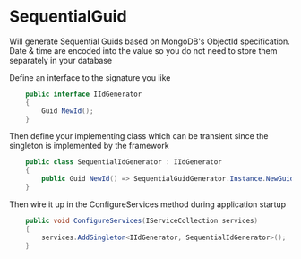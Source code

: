 SequentialGuid
==============

Will generate Sequential Guids based on MongoDB's ObjectId specification. Date &amp; time are encoded into the value so you do not need to store them separately in your database

Define an interface to the signature you like
```csharp
	public interface IIdGenerator
	{
		Guid NewId();
	}
```

Then define your implementing class which can be transient since the singleton is implemented by the framework

```csharp
	public class SequentialIdGenerator : IIdGenerator
	{
		public Guid NewId() => SequentialGuidGenerator.Instance.NewGuid();
	}
```

Then wire it up in the ConfigureServices method during application startup

```csharp
	public void ConfigureServices(IServiceCollection services)
	{
		services.AddSingleton<IIdGenerator, SequentialIdGenerator>();
	}
```
